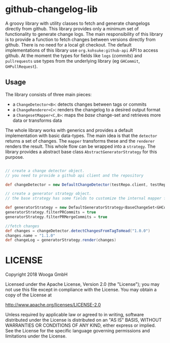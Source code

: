 github-changelog-lib
====================

A groovy library with utility classes to fetch and generate changelogs directly from github.
This library provides only a minimum set of functionality to generate change logs. The main responsibility of this library is to provide a function to fetch changes between versions directly from github.
There is no need for a local git checkout. The default implementations of this library use `org.kohsuke:github-api` API to access github.
At the moment the types for fields like `logs` (_commits_) and `pullrequests` use types from the underlying library (eg `GHCommit`, `GHPullRequest`).

Usage
-----

The library consists of three main pieces:

 - a `ChangeDetector<B>`: detects changes between tags or commits
 - a `ChangeRenderer<C>`: renders the changelog to a desired output format
 - a `ChangesetMapper<C,B>`: maps the _base_ change-set and retrieves more data or transforms data
 
The whole library works with generics and provides a default implementation with basic data-types. The main idea is that the `detector` returns a set of changes. The `mapper` transforms these and the `renderer` renders the result.
This whole flow can be wrapped into a `strategy`. The library provides a abstract base class `AbstractGeneratorStrategy` for this purpose.

```groovy

// create a change detector object.
// you need to provide a github api client and the repository

def changeDetector = new DefaultChangeDetector(testRepo.client, testRepo.repository)

// create a generator strategy object.
// the base strategy has some fields to customize the internal mapper function.

def generatorStrategy = new DefaultGeneratorStrategy<BaseChangeSet<GHCommmu>>()
generatorStrategy.filterPRCommits = true
generatorStrategy.filterPRMergeCommits = true

//fetch changes
def changes = changeDetector.detectChangesFromTagToHead("1.0.0")
changes.name = "1.1.0"
def changeLog = generatorStrategy.render(changes)

``` 

LICENSE
=======

Copyright 2018 Wooga GmbH

Licensed under the Apache License, Version 2.0 (the "License");
you may not use this file except in compliance with the License.
You may obtain a copy of the License at

<http://www.apache.org/licenses/LICENSE-2.0>

Unless required by applicable law or agreed to in writing, software
distributed under the License is distributed on an "AS IS" BASIS,
WITHOUT WARRANTIES OR CONDITIONS OF ANY KIND, either express or implied.
See the License for the specific language governing permissions and
limitations under the License.